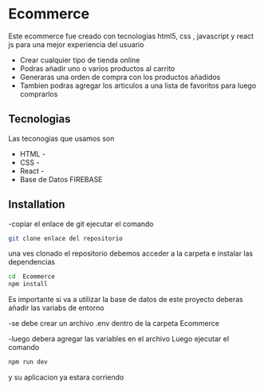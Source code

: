 # Ecommerce

Este ecommerce fue creado con tecnologias html5, css , javascript y react js para una mejor experiencia del usuario

- Crear cualquier tipo de tienda online
- Podras añadir uno o varios productos al carrito
- Generaras una orden de compra con los productos añadidos
- Tambien podras agregar los articulos a una lista de favoritos para luego comprarlos

## Tecnologias

Las teconogias que usamos son

- HTML -
- CSS - 
- React  -
- Base de Datos FIREBASE

## Installation

-copiar el enlace de git 
ejecutar el comando 
```sh
git clone enlace del repositorio
```
una ves clonado el repositorio debemos acceder a la carpeta e instalar las dependencias 
```sh
cd  Ecommerce
npm install
```
Es importante si va a utilizar la base de datos de este proyecto deberas añadir las variabs de entorno

-se debe crear un archivo .env dentro de la carpeta Ecommerce 

-luego debera agregar las variables en el archivo
Luego ejecutar el comando
```sh
npm run dev
```
y su aplicacion ya estara corriendo 
